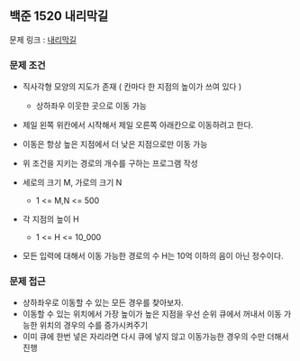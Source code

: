 ## 백준 1520 내리막길

문제 링크 : [내리막길](https://www.acmicpc.net/problem/1520)

### 문제 조건

- 직사각형 모양의 지도가 존재 ( 칸마다 한 지점의 높이가 쓰여 있다 )
  - 상하좌우 이웃한 곳으로 이동 가능
- 제일 왼쪽 위칸에서 시작해서 제일 오른쪽 아래칸으로 이동하려고 한다.
- 이동은 항상 높은 지점에서 더 낮은 지점으로만 이동 가능
- 위 조건을 지키는 경로의 개수를 구하는 프로그램 작성

- 세로의 크기 M, 가로의 크기 N 
  - 1 <= M,N <= 500
- 각 지점의 높이 H
  - 1 <= H <= 10_000
- 모든 입력에 대해서 이동 가능한 경로의 수 H는 10억 이하의 음이 아닌 정수이다.

### 문제 접근
- 상하좌우로 이동할 수 있는 모든 경우를 찾아보자.
- 이동할 수 있는 위치에서 가장 높이가 높은 지점을 우선 순위 큐에서 꺼내서 이동 가능한 위치의 경우의 수를 증가시켜주기
- 이미 큐에 한번 넣은 자리라면 다시 큐에 넣지 않고 이동가능한 경우의 수만 더해서 진행 